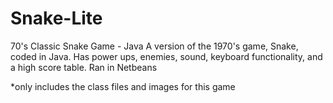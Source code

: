 # Snake-Lite
70's Classic Snake Game - Java
A version of the 1970's game, Snake, coded in Java. Has power ups, enemies, sound,
keyboard functionality, and a high score table. Ran in Netbeans

*only includes the class files and images for this game
